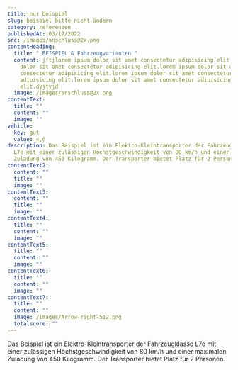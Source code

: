 ```yaml
---
title: nur beispiel
slug: beispiel bitte nicht ändern
category: referenzen
publishedAt: 03/17/2022
src: /images/anschluss@2x.png
contentHeading:
  title: " BEISPIEL & Fahrzeugvarianten "
  content: jftjlorem ipsum dolor sit amet consectetur adipisicing elit.lorem ipsum
    dolor sit amet consectetur adipisicing elit.lorem ipsum dolor sit amet
    consectetur adipisicing elit.lorem ipsum dolor sit amet consectetur
    adipisicing elit.lorem ipsum dolor sit amet consectetur adipisicing
    elit.dyjtyjd
  image: /images/anschluss@2x.png
contentText:
  title: ""
  content: ""
  image: ""
vehicle:
  key: gut
  value: 4,0
description: Das Beispiel ist ein Elektro-Kleintransporter der Fahrzeugklasse
  L7e mit einer zulässigen Höchstgeschwindigkeit von 80 km/h und einer maximalen
  Zuladung von 450 Kilogramm. Der Transporter bietet Platz für 2 Personen.
contentText2:
  content: ""
  title: ""
  image: ""
contentText3:
  content: ""
  title: ""
  image: ""
contentText4:
  title: ""
  content: ""
  image: ""
contentText5:
  title: ""
  content: ""
  image: ""
contentText6:
  title: ""
  content: ""
  image: ""
contentText7:
  title: ""
  content: ""
  image: /images/Arrow-right-512.png
  totalscore: ""
---
```

Das Beispiel ist ein Elektro-Kleintransporter der Fahrzeugklasse L7e mit einer zulässigen Höchstgeschwindigkeit von 80 km/h und einer maximalen Zuladung von 450 Kilogramm. Der Transporter bietet Platz für 2 Personen.
